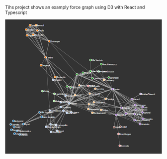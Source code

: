 Tihs project shows an examply force graph using D3 with React and Typescript

![image](force-graph.PNG?raw=true "Force Graph")
